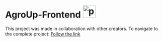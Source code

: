 # AgroUp-Frontend <img width="40" height="40" src="https://img.icons8.com/color/48/pin3.png" alt="pin3"/>
This project was made in collaboration with other creators.
To navigate to the complete project: 
[Follow the link](https://github.com/pratyksha-22/AGROUP)
